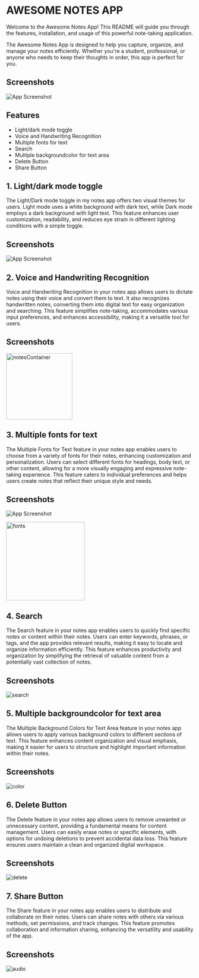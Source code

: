 
# AWESOME NOTES APP

Welcome to the Awesome Notes App! This README will guide you through the features, installation, and usage of this powerful note-taking application.

The Awesome Notes App is designed to help you capture, organize, and manage your notes efficiently. Whether you're a student, professional, or anyone who needs to keep their thoughts in order, this app is perfect for you.





## Screenshots
![App Screenshot](https://github.com/anshumanraj20/Notes-App/assets/129774053/e1a8d609-df36-4606-a6bb-2580021463e8)


## Features

- Light/dark mode toggle
- Voice and Handwriting Recognition
- Multiple fonts for text
- Search
- Multiple backgroundcolor for text area
- Delete Button
- Share Button

## 1. Light/dark mode toggle

The Light/Dark mode toggle in my notes app offers two visual themes for users. Light mode uses a white background with dark text, while Dark mode employs a dark background with light text. This feature enhances user customization, readability, and reduces eye strain in different lighting conditions with a simple toggle.

## Screenshots
![App Screenshot](https://github.com/anshumanraj20/Notes-App/assets/129774053/c8d92c8a-76d1-488d-85ef-eb3ad9c388af)

## 2. Voice and Handwriting Recognition

Voice and Handwriting Recognition in your notes app allows users to dictate notes using their voice and convert them to text. It also recognizes handwritten notes, converting them into digital text for easy organization and searching. This feature simplifies note-taking, accommodates various input preferences, and enhances accessibility, making it a versatile tool for users.

## Screenshots
<img width="178" alt="notesContainer" src="https://github.com/anshumanraj20/Notes-App/assets/129774053/df571ab6-8e88-4e89-aae6-1d000a266f59">

## 3. Multiple fonts for text

The Multiple Fonts for Text feature in your notes app enables users to choose from a variety of fonts for their notes, enhancing customization and personalization. Users can select different fonts for headings, body text, or other content, allowing for a more visually engaging and expressive note-taking experience. This feature caters to individual preferences and helps users create notes that reflect their unique style and needs.

## Screenshots
![App Screenshot](https://github.com/anshumanraj20/Notes-App/assets/129774053/6b11249c-ba4e-4234-92f1-0aea0771fd9b)

<img width="211" alt="fonts" src="https://github.com/anshumanraj20/Notes-App/assets/129774053/60d36dbb-5acf-4edd-9f40-6ee43cbb6301">



## 4. Search

The Search feature in your notes app enables users to quickly find specific notes or content within their notes. Users can enter keywords, phrases, or tags, and the app provides relevant results, making it easy to locate and organize information efficiently. This feature enhances productivity and organization by simplifying the retrieval of valuable content from a potentially vast collection of notes.

## Screenshots
![search](https://github.com/anshumanraj20/Notes-App/assets/129774053/afe7de51-a1c8-4c72-af75-69d3f2d868e8)

## 5. Multiple backgroundcolor for text area

The Multiple Background Colors for Text Area feature in your notes app allows users to apply various background colors to different sections of text. This feature enhances content organization and visual emphasis, making it easier for users to structure and highlight important information within their notes.

## Screenshots

![color](https://github.com/anshumanraj20/Notes-App/assets/129774053/b4ac15bc-a151-401b-b3a7-5888a6d5f537)


## 6. Delete Button

The Delete feature in your notes app allows users to remove unwanted or unnecessary content, providing a fundamental means for content management. Users can easily erase notes or specific elements, with options for undoing deletions to prevent accidental data loss. This feature ensures users maintain a clean and organized digital workspace.

## Screenshots
![delete](https://github.com/anshumanraj20/Notes-App/assets/129774053/bcfbecba-a179-442a-8ad0-fb61f618c009)

## 7. Share Button

The Share feature in your notes app enables users to distribute and collaborate on their notes. Users can share notes with others via various methods, set permissions, and track changes. This feature promotes collaboration and information sharing, enhancing the versatility and usability of the app.

## Screenshots

![audio](https://github.com/anshumanraj20/Notes-App/assets/129774053/bc954339-3505-4757-a47f-c93fff33bf08)
